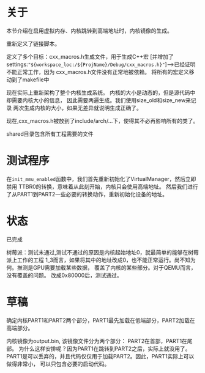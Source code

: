 # 关于
本节介绍在启用虚拟内存、内核跳转到高端地址时，内核镜像的生成。

重新定义了链接脚本。

定义了多个目标：cxx_macros.h生成文件，用于生成C++宏
 [并增加了settings:`"${workspace_loc:/${ProjName}/Debug/cxx_macros.h}"`]-->已经证明不能正常工作，因为
 cxx_macros.h文件没有正常地被依赖。
 将所有的宏定义移动到了makefile中
 
现在实际上重新架构了整个内核生成系统。
内核的大小是动态的，但是源代码中却需要内核大小的信息，
因此需要两遍生成。我们使用size\_old和size\_new来记录
两次生成内核的大小，如果无差异就说明生成正确了。

现在,cxx_macros.h被放到了include/arch/...下，使得其不必再影响所有的类了。

shared目录包含所有工程需要的文件
# 测试程序
在`init_mmu_enabled`函数中，我们首先重新初始化了VirtualManager，然后立即禁用
TTBR0的转换，意味着从此刻开始，内核只会使用高端地址。
然后我们进行了从PART1到PART2一些必要的转换动作，重新初始化设备的地址。

# 状态
已完成

树莓派：测试未通过,测试不通过的原因是内核起始地址0，就最简单的能够在树莓派上工作的工程
1\_3而言，如果将其中的地址改成0，也不能正常运行。尚不知为何。推测是GPU需要加载某些数据，
覆盖了内核的某些部分。对于QEMU而言，没有覆盖的问题。
          改成0x80000后，测试通过。

# 草稿
确定内核PART1和PART2两个部分，PART1最先加载在低端部分，PART2加载在高端部分。

内核镜像为output.bin, 该镜像文件分为两个部分： PART2在首部，PART1在尾部。
为什么这样安排呢？因为PART1在跳转到PART2之后，实际上就没用了。
PART1是可以丢弃的，并且代码仅仅用于加载PART2。因此，PART1实际上可以做得非常小，
可以只包含必要的启动代码。